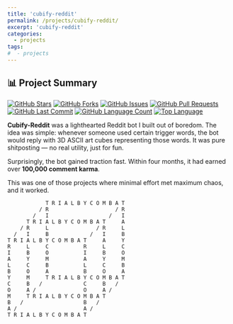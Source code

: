 ```yaml
---
title: 'cubify-reddit'
permalink: /projects/cubify-reddit/
excerpt: 'cubify-reddit'
categories:
  - projects
tags:
#  - projects
---
```


## 📊 Project Summary

[![GitHub Stars](https://img.shields.io/github/stars/nntin/Cubify-Reddit?style)](https://github.com/nntin/Cubify-Reddit/stargazers)
[![GitHub Forks](https://img.shields.io/github/forks/nntin/Cubify-Reddit?style)](https://github.com/nntin/Cubify-Reddit/network)
[![GitHub Issues](https://img.shields.io/github/issues/nntin/Cubify-Reddit?style)](https://github.com/nntin/Cubify-Reddit/issues)
[![GitHub Pull Requests](https://img.shields.io/github/issues-pr/nntin/Cubify-Reddit?style)](https://github.com/nntin/Cubify-Reddit/pulls)
[![GitHub Last Commit](https://img.shields.io/github/last-commit/nntin/Cubify-Reddit?style)](https://github.com/nntin/Cubify-Reddit/commits)
[![GitHub Language Count](https://img.shields.io/github/languages/count/nntin/Cubify-Reddit?style)](https://github.com/nntin/Cubify-Reddit)
[![Top Language](https://img.shields.io/github/languages/top/nntin/Cubify-Reddit?style)](https://github.com/nntin/Cubify-Reddit)

**Cubify-Reddit** was a lighthearted Reddit bot I built out of boredom. The idea was simple: whenever someone used certain trigger words, the bot would reply with 3D ASCII art cubes representing those words. It was pure shitposting — no real utility, just for fun.

Surprisingly, the bot gained traction fast. Within four months, it had earned over **100,000 comment karma**.

This was one of those projects where minimal effort met maximum chaos, and it worked.

```
            T R I A L B Y C O M B A T
          / R                     / R
        /   I                   /   I
      T R I A L B Y C O M B A T     A
    / R     L               / R     L
  /   I     B             /   I     B
T R I A L B Y C O M B A T     A     Y
R     L     C           R     L     C
I     B     O           I     B     O
A     Y     M           A     Y     M
L     C     B           L     C     B
B     O     A           B     O     A
Y     M     T R I A L B Y C O M B A T
C     B   /             C     B   /
O     A /               O     A /
M     T R I A L B Y C O M B A T
B   /                   B   /
A /                     A /
T R I A L B Y C O M B A T
```